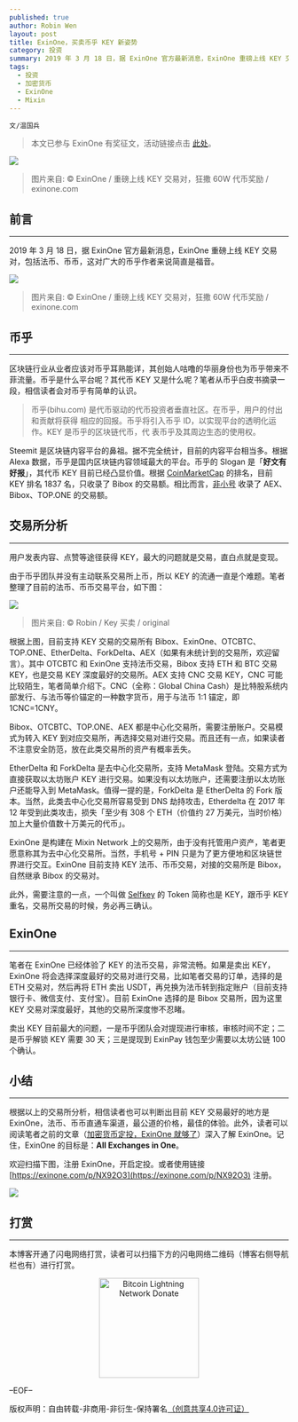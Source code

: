 ```yaml
---
published: true
author: Robin Wen
layout: post
title: ExinOne，买卖币乎 KEY 新姿势
category: 投资
summary: 2019 年 3 月 18 日，据 ExinOne 官方最新消息，ExinOne 重磅上线 KEY 交易对，包括法币、币币，这对广大的币乎作者来说简直是福音。笔者在 ExinOne 已经体验了 KEY 的法币交易，非常流畅。如果是卖出 KEY，ExinOne 将会选择深度最好的交易对进行交易，比如笔者交易的订单，选择的是 ETH 交易对，然后再将 ETH 卖出 USDT，再兑换为法币转到指定账户（目前支持银行卡、微信支付、支付宝）。目前 ExinOne 选择的是 Bibox 交易所，因为这里 KEY 交易对深度最好，其他的交易所深度惨不忍睹。卖出 KEY 目前最大的问题，一是币乎团队会对提现进行审核，审核时间不定；二是币乎解锁 KEY 需要 30 天；三是提现到 ExinPay 钱包至少需要以太坊公链 100 个确认。
tags:
  - 投资
  - 加密货币
  - ExinOne
  - Mixin
---
```


`文/温国兵`

> 本文已参与 ExinOne 有奖征文，活动链接点击 [此处](https://mp.weixin.qq.com/s/BTU0qx3vEjxP8diXuWoI9g)。

![](https://i.imgur.com/a9nBpkG.jpg)

> 图片来自: © ExinOne / 重磅上线 KEY 交易对，狂撒 60W 代币奖励 / exinone.com

## 前言
***

2019 年 3 月 18 日，据 ExinOne 官方最新消息，ExinOne 重磅上线 KEY 交易对，包括法币、币币，这对广大的币乎作者来说简直是福音。

![](https://i.imgur.com/RQmnDFX.jpg)

> 图片来自: © ExinOne / 重磅上线 KEY 交易对，狂撒 60W 代币奖励 / exinone.com

## 币乎
***

区块链行业从业者应该对币乎耳熟能详，其创始人咕噜的华丽身份也为币乎带来不菲流量。币乎是什么平台呢？其代币 KEY 又是什么呢？笔者从币乎白皮书摘录一段，相信读者会对币乎有简单的认识。

> 币乎(bihu.com) 是代币驱动的代币投资者垂直社区。在币乎，用户的付出和贡献将获得 相应的回报。币乎将引入币乎 ID，以实现平台的透明化运作。KEY 是币乎的区块链代币，代 表币乎及其周边生态的使用权。

Steemit 是区块链内容平台的鼻祖。据不完全统计，目前的内容平台相当多。根据 Alexa 数据，币乎是国内区块链内容领域最大的平台。币乎的 Slogan 是「**好文有好报**」，其代币 KEY 目前已经凸显价值。根据 [CoinMarketCap](https://coinmarketcap.com/currencies/key) 的排名，目前 KEY 排名 1837 名，只收录了 Bibox 的交易额。相比而言，[非小号](https://www.feixiaohao.com/currencies/bihu) 收录了 AEX、Bibox、TOP.ONE 的交易额。

## 交易所分析
***

用户发表内容、点赞等途径获得 KEY，最大的问题就是交易，直白点就是变现。

由于币乎团队并没有主动联系交易所上币，所以 KEY 的流通一直是个难题。笔者整理了目前的法币、币币交易平台，如下图：

![](https://i.imgur.com/4kjBVCW.png)

> 图片来自: © Robin / Key 买卖 / original

根据上图，目前支持 KEY 交易的交易所有 Bibox、ExinOne、OTCBTC、TOP.ONE、EtherDelta、ForkDelta、AEX（如果有未统计到的交易所，欢迎留言）。其中 OTCBTC 和 ExinOne 支持法币交易，Bibox 支持 ETH 和 BTC 交易 KEY，也是交易 KEY 深度最好的交易所。AEX 支持 CNC 交易 KEY，CNC 可能比较陌生，笔者简单介绍下。CNC（全称：Global China Cash）是比特股系统内部发行、与法币等价锚定的一种数字货币，用于与法币 1:1 锚定，即 1CNC=1CNY。

Bibox、OTCBTC、TOP.ONE、AEX 都是中心化交易所，需要注册账户。交易模式为转入 KEY 到对应交易所，再选择交易对进行交易。而且还有一点，如果读者不注意安全防范，放在此类交易所的资产有概率丢失。

EtherDelta 和 ForkDelta 是去中心化交易所，支持 MetaMask 登陆。交易方式为直接获取以太坊账户 KEY 进行交易。如果没有以太坊账户，还需要注册以太坊账户还能导入到 MetaMask。值得一提的是，ForkDelta 是 EtherDelta 的 Fork 版本。当然，此类去中心化交易所容易受到 DNS 劫持攻击，Etherdelta 在 2017 年 12 年受到此类攻击，损失「至少有 308 个 ETH（价值约 27 万美元，当时价格）加上大量价值数十万美元的代币」。

ExinOne 是构建在 Mixin Network 上的交易所，由于没有托管用户资产，笔者更愿意称其为去中心化交易所。当然，手机号 + PIN 只是为了更方便地和区块链世界进行交互。ExinOne 目前支持 KEY 法币、币币交易，对接的交易所是 Bibox，自然继承 Bibox 的交易对。

此外，需要注意的一点，一个叫做 [Selfkey](https://coinmarketcap.com/currencies/selfkey) 的 Token 简称也是 KEY，跟币乎 KEY 重名，交易所交易的时候，务必再三确认。

## ExinOne
***

笔者在 ExinOne 已经体验了 KEY 的法币交易，非常流畅。如果是卖出 KEY，ExinOne 将会选择深度最好的交易对进行交易，比如笔者交易的订单，选择的是 ETH 交易对，然后再将 ETH 卖出 USDT，再兑换为法币转到指定账户（目前支持银行卡、微信支付、支付宝）。目前 ExinOne 选择的是 Bibox 交易所，因为这里 KEY 交易对深度最好，其他的交易所深度惨不忍睹。

卖出 KEY 目前最大的问题，一是币乎团队会对提现进行审核，审核时间不定；二是币乎解锁 KEY 需要 30 天；三是提现到 ExinPay 钱包至少需要以太坊公链 100 个确认。

## 小结
***

根据以上的交易所分析，相信读者也可以判断出目前 KEY 交易最好的地方是 ExinOne，法币、币币直通车渠道，最公道的价格，最佳的体验。此外，读者可以阅读笔者之前的文章（[加密货币定投，ExinOne 就够了](https://dbarobin.com/2019/01/29/dca-vs-exinone)）深入了解 ExinOne。记住，ExinOne 的目标是：**All Exchanges in One**。

欢迎扫描下图，注册 ExinOne，开启定投。或者使用链接 [https://exinone.com/p/NX92O3](https://exinone.com/p/NX92O3) 注册。

![](https://i.imgur.com/8PEkY39.png)

## 打赏
***

本博客开通了闪电网络打赏，读者可以扫描下方的闪电网络二维码（博客右侧导航栏也有）进行打赏。

<center><img title="Bitcoin Lightning Network Donate" width="180" height="180" src="https://lnd.hoo.com/api/generate?openid=TruSwjrK2q57V484Tf0u&isimg=1" alt="Bitcoin Lightning Network Donate"/></center>

–EOF–

版权声明：自由转载-非商用-非衍生-保持署名<a href="http://creativecommons.org/licenses/by-nc-nd/4.0/deed.zh" target="_blank">（创意共享4.0许可证）</a>